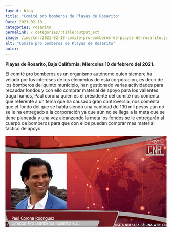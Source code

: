 ```yaml
---
layout: blog
title: "Comité pro bomberos de Playas de Rosarito"
Date: 2021-02-10
categories: rosarito
permalink: /:categories/:title:output_ext
image: /img/cnr/2021-02-10-comite-pro-bomberos-de-playas-de-rosarito.jpg
alt: "Comité pro bomberos de Playas de Rosarito"
autor:
---
```


**Playas de Rosarito, Baja California; Miercoles 10 de febrero del 2021.** 

El comité pro bomberos es un organismo autónomo quien siempre ha velado por los intereses de los elementos de esta corporación, es decir de los bomberos del quinto municipio, han gestionado varias actividades para recaudar fondos y con ello comprar material de apoyo para los valientes traga humos, Paul corona quien es el presidente del comité nos comenta que referente a un tema que ha causado gran controversia, nos comenta que el fondo del que se habla siendo una cantidad de 130 mil pesos aún no se le ha entregado a la corporación ya que aún no se llega a la meta que se tiene planeada y una vez alcanzando la meta los fondos se le entregarán al cuerpo de bomberos para que con ellos puedan comprar mas material táctico de apoyo 

<div id="carouselExampleSlidesOnly" class="carousel slide" data-ride="carousel">
  <div class="carousel-inner">
    <div class="carousel-item active">
       <img class="d-block w-100" src="/img/cnr/2021-02-10-comite-pro-bomberos-de-playas-de-rosarito.jpg" loading="lazy"  alt="Comité pro bomberos de Playas de Rosarito">
    </div>
  </div>
</div>